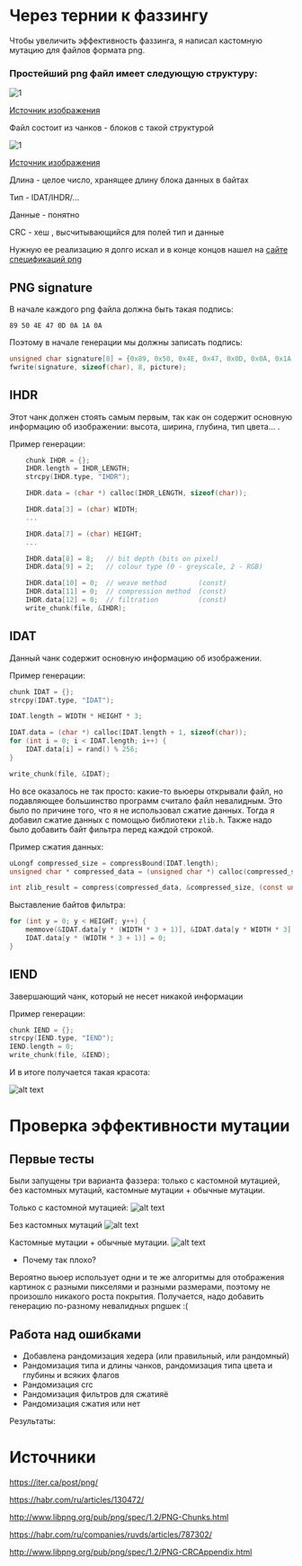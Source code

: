 # Через тернии к фаззингу
Чтобы увеличить эффективность фаззинга, я написал кастомную мутацию для файлов формата png.

### Простейший png файл имеет следующую структуру:

![1](/images/1.png)

[Источник изображения](https://habr.com/ru/articles/130472/)


Файл состоит из чанков - блоков с такой структурой

![1](/images/2.png)

[Источник изображения](https://habr.com/ru/articles/130472/)

Длина - целое число, хранящее длину блока данных в байтах

Тип - IDAT/IHDR/...

Данные - понятно

CRC - хеш , высчитывающийся для полей тип и данные

Нужную ее реализацию я долго искал и в конце концов нашел на [сайте спецификаций png](http://www.libpng.org/pub/png/spec/1.2/PNG-CRCAppendix.html)

## PNG signature
В начале каждого png файла должна быть такая подпись:

`89 50 4E 47 0D 0A 1A 0A`

Поэтому в начале генерации мы должны записать подпись:
```C
unsigned char signature[8] = {0x89, 0x50, 0x4E, 0x47, 0x0D, 0x0A, 0x1A, 0x0A};
fwrite(signature, sizeof(char), 8, picture);
```
## IHDR
Этот чанк должен стоять самым первым, так как он содержит основную информацию об изображении: высота, ширина, глубина, тип цвета... . 

Пример генерации:

```C
    chunk IHDR = {};
    IHDR.length = IHDR_LENGTH;     
    strcpy(IHDR.type, "IHDR");  

    IHDR.data = (char *) calloc(IHDR_LENGTH, sizeof(char));

    IHDR.data[3] = (char) WIDTH;            
    ...

    IHDR.data[7] = (char) HEIGHT;
    ...

    IHDR.data[8] = 8;   // bit depth (bits on pixel) 
    IHDR.data[9] = 2;   // colour type (0 - greyscale, 2 - RGB)

    IHDR.data[10] = 0;  // weave method        (const)
    IHDR.data[11] = 0;  // compression method  (const)
    IHDR.data[12] = 0;  // filtration          (const)
    write_chunk(file, &IHDR);
```

## IDAT
Данный чанк содержит основную информацию об изображении.

Пример генерации:

```C
chunk IDAT = {};
strcpy(IDAT.type, "IDAT");

IDAT.length = WIDTH * HEIGHT * 3;

IDAT.data = (char *) calloc(IDAT.length + 1, sizeof(char));
for (int i = 0; i < IDAT.length; i++) {
    IDAT.data[i] = rand() % 256;
}

write_chunk(file, &IDAT);
```

Но все оказалось не так просто: какие-то вьюеры открывали файл, но подавляющее большинство программ считало файл невалидным. Это было по причине того, что я не использовал сжатие данных. Тогда я добавил сжатие данных с помощью библиотеки `zlib.h`. Также надо было добавить байт фильтра перед каждой строкой.


Пример сжатия данных:
```C
uLongf compressed_size = compressBound(IDAT.length);
unsigned char * compressed_data = (unsigned char *) calloc(compressed_size,1);

int zlib_result = compress(compressed_data, &compressed_size, (const unsigned char *)IDAT.data, IDAT.length);

```

Выставление байтов фильтра:
```C
for (int y = 0; y < HEIGHT; y++) {
    memmove(&IDAT.data[y * (WIDTH * 3 + 1)], &IDAT.data[y * WIDTH * 3], WIDTH * 3);  
    IDAT.data[y * (WIDTH * 3 + 1)] = 0; 
}
```



## IEND
Завершающий чанк, который не несет никакой информации


Пример генерации:
```C
chunk IEND = {};
strcpy(IEND.type, "IEND");
IEND.length = 0;
write_chunk(file, &IEND);
```
И в итоге получается такая красота:

![alt text](images/txt.png)

# Проверка эффективности мутации
## Первые тесты

Были запущены три варианта фаззера: только с кастомной мутацией, без кастомных мутаций, кастомные мутации + обычные мутации.

Только с кастомной мутацией:
![alt text](images/custom.png)

Без кастомных мутаций
![alt text](images/default.png)

Кастомные мутации + обычные мутации.
![alt text](images/edges.png)

- Почему так плохо?

Вероятно вьюер использует одни и те же алгоритмы для отображения картинок с разными пикселями и разными размерами, поэтому не произошло никакого роста покрытия. Получается, надо добавить генерацию по-разному невалидных pngшек :(


## Работа над ошибками

* Добавлена рандомизация хедера (или правильный, или рандомный)
* Рандомизация типа и длины чанков, рандомизация типа цвета и глубины и всяких флагов
* Рандомизация crc
* Рандомизация фильтров для сжатияё
* Рандомизация сжатия или нет

Результаты:

# Источники

https://iter.ca/post/png/

https://habr.com/ru/articles/130472/

http://www.libpng.org/pub/png/spec/1.2/PNG-Chunks.html

https://habr.com/ru/companies/ruvds/articles/787302/

http://www.libpng.org/pub/png/spec/1.2/PNG-CRCAppendix.html

